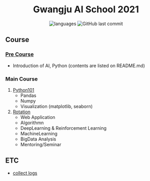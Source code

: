 <h1 align="center">Gwangju AI School 2021</h1>

<p align = "center">
<img alt="languages" src ="https://img.shields.io/github/languages/top/4923/GwangjuAI2?color=blue&style=for-the-badge&logo=appveyor">
<img alt="GitHub last commit" src="https://img.shields.io/github/last-commit/4923/GwangjuAI2?color=blue&style=for-the-badge&logo=appveyor">
</p>

## Course
### [Pre Course](https://github.com/4923/GwangjuAI2/tree/master/precourse)
- Introduction of AI, Python (contents are listed on README.md)

### Main Course
1. [Python101](https://github.com/4923/GwangjuAI2/tree/master/01_Python101/README.md)
    - Pandas
    - Numpy
    - Visualization (matplotlib, seaborn)
2. [Rotation](https://github.com/4923/GwangjuAI2/tree/master/02_Rotation/README.md)
    - Web Application
    - Algorithmn
    - DeepLearning & Reinforcement Learning
    - MachineLearning
    - BigData Analysis
    - Mentoring/Seminar

## ETC
- [collect logs](https://github.com/4923/GwangjuAI2/tree/master/_logs)